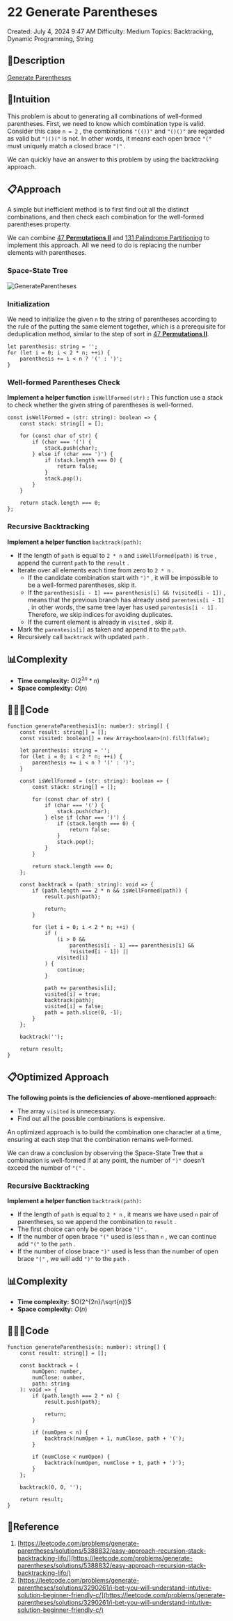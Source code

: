 # 22 Generate Parentheses

Created: July 4, 2024 9:47 AM
Difficulty: Medium
Topics: Backtracking, Dynamic Programming, String

## 📖Description

[Generate Parentheses](https://leetcode.com/problems/generate-parentheses/description)

## 🤔Intuition

This problem is about to generating all combinations of well-formed parentheses. First, we need to know which combination type is valid. Consider this case `n = 2` , the combinations `"(())"` and `"()()"` are regarded as valid but `")()("` is not. In other words, it means each open brace `"("` must uniquely match a closed brace `")"` .

We can quickly have an answer to this problem by using the backtracking approach.

## 📋Approach

A simple but inefficient method is to first find out all the distinct combinations, and then check each combination for the well-formed parentheses property.

We can combine [47 **Permutations II**](https://www.notion.so/47-Permutations-II-f3c96d29a71247188dbf82d20240deb3?pvs=21) and [131 Palindrome Partitioning](https://www.notion.so/131-Palindrome-Partitioning-f7612b3ba4454f619c50796c891288d8?pvs=21) to implement this approach. All we need to do is replacing the number elements with parentheses.

### Space-State Tree

![GenerateParentheses](./GenerateParentheses.png)

### Initialization

We need to initialize the given `n` to the string of parentheses according to the rule of the putting the same element together, which is a prerequisite for deduplication method, similar to the step of sort in [47 **Permutations II**](https://www.notion.so/47-Permutations-II-f3c96d29a71247188dbf82d20240deb3?pvs=21).

```tsx
let parenthesis: string = '';
for (let i = 0; i < 2 * n; ++i) {
    parenthesis += i < n ? '(' : ')';
}
```

### Well-formed Parentheses Check

**Implement a helper function** `isWellFormed(str)` **:** This function use a stack to check whether the given string of parentheses is well-formed.

```tsx
const isWellFormed = (str: string): boolean => {
    const stack: string[] = [];

    for (const char of str) {
        if (char === '(') {
            stack.push(char);
        } else if (char === ')') {
            if (stack.length === 0) {
                return false;
            }
            stack.pop();
        }
    }

    return stack.length === 0;
};
```

### Recursive Backtracking

**Implement a helper function** `backtrack(path)`**:** 

- If the length of `path` is equal to `2 * n` and `isWellFormed(path)` is `true` , append the current `path` to the `result` .
- Iterate over all elements each time from zero to `2 * n` .
    - If the candidate combination start with `")"` , it will be impossible to be a well-formed parentheses, skip it.
    - If the `parenthesis[i - 1] === parenthesis[i] && !visited[i - 1])` , means that the previous branch has already used `parentesis[i - 1]` , in other words, the same tree layer has used `parentesis[i - 1]` . Therefore, we skip indices for avoiding duplicates.
    - If the current element is already in `visited` , skip it.
- Mark the `parentesis[i]` as taken and append it to the `path`.
- Recursively call `backtrack` with updated `path` .

## 📊Complexity

- **Time complexity:** $O(2^{2n}*n)$
- **Space complexity:** $O(n)$

## 🧑🏻‍💻Code

```tsx
function generateParenthesis1(n: number): string[] {
    const result: string[] = [];
    const visited: boolean[] = new Array<boolean>(n).fill(false);

    let parenthesis: string = '';
    for (let i = 0; i < 2 * n; ++i) {
        parenthesis += i < n ? '(' : ')';
    }

    const isWellFormed = (str: string): boolean => {
        const stack: string[] = [];

        for (const char of str) {
            if (char === '(') {
                stack.push(char);
            } else if (char === ')') {
                if (stack.length === 0) {
                    return false;
                }
                stack.pop();
            }
        }

        return stack.length === 0;
    };

    const backtrack = (path: string): void => {
        if (path.length === 2 * n && isWellFormed(path)) {
            result.push(path);

            return;
        }

        for (let i = 0; i < 2 * n; ++i) {
            if (
                (i > 0 &&
                    parenthesis[i - 1] === parenthesis[i] &&
                    !visited[i - 1]) ||
                visited[i]
            ) {
                continue;
            }

            path += parenthesis[i];
            visited[i] = true;
            backtrack(path);
            visited[i] = false;
            path = path.slice(0, -1);
        }
    };

    backtrack('');

    return result;
}
```

## 📋Optimized Approach

**The following points is the deficiencies of above-mentioned approach:**

- The array `visited` is unnecessary.
- Find out all the possible combinations is expensive.

An optimized approach is to build the combination one character at a time, ensuring at each step that the combination remains well-formed.

We can draw a conclusion by observing the Space-State Tree that a combination is well-formed if at any point, the number of `")"` doesn’t exceed the number of `"("` .

### Recursive Backtracking

**Implement a helper function** `backtrack(path)`**:** 

- If the length of `path` is equal to `2 * n` , it means we have used `n` pair of parentheses, so we append the combination to `result` .
- The first choice can only be open brace `"("` .
- If the number of open brace `"("` used is less than `n` , we can continue add `"("` to the `path` .
- If the number of close brace `")"` used is less than the number of open brace `"("` , we will add `")"` to the `path` .

## 📊Complexity

- **Time complexity:** $O(2^{2n}/\sqrt{n})$
- **Space complexity:** $O(n)$

## 🧑🏻‍💻Code

```tsx
function generateParenthesis(n: number): string[] {
    const result: string[] = [];

    const backtrack = (
        numOpen: number,
        numClose: number,
        path: string
    ): void => {
        if (path.length === 2 * n) {
            result.push(path);

            return;
        }

        if (numOpen < n) {
            backtrack(numOpen + 1, numClose, path + '(');
        }

        if (numClose < numOpen) {
            backtrack(numOpen, numClose + 1, path + ')');
        }
    };

    backtrack(0, 0, '');

    return result;
}
```

## 🔖Reference

1. [https://leetcode.com/problems/generate-parentheses/solutions/5388832/easy-approach-recursion-stack-backtracking-lifo/](https://leetcode.com/problems/generate-parentheses/solutions/5388832/easy-approach-recursion-stack-backtracking-lifo/)
2. [https://leetcode.com/problems/generate-parentheses/solutions/3290261/i-bet-you-will-understand-intutive-solution-beginner-friendly-c/](https://leetcode.com/problems/generate-parentheses/solutions/3290261/i-bet-you-will-understand-intutive-solution-beginner-friendly-c/)